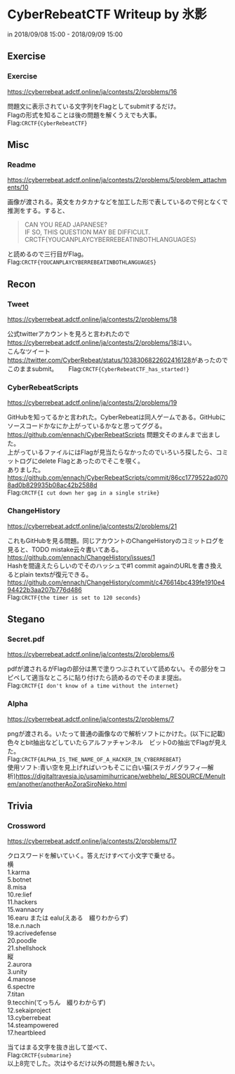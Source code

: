 # CyberRebeatCTF  Writeup by 氷影
  in 2018/09/08 15:00 - 2018/09/09 15:00
## Exercise
### Exercise
  <https://cyberrebeat.adctf.online/ja/contests/2/problems/16>  
  
  問題文に表示されている文字列をFlagとしてsubmitするだけ。  
  Flagの形式を知ることは後の問題を解くうえでも大事。  
  Flag:`CRCTF{CyberRebeatCTF}`
 
## Misc
### Readme
  <https://cyberrebeat.adctf.online/ja/contests/2/problems/5/problem_attachments/10>
  
  画像が渡される。英文をカタカナなどを加工した形で表しているので何となくで推測をする。すると、
  >CAN YOU READ JAPANESE?  
  >IF SO, THIS QUESTION MAY BE DIFFICULT.  
  >CRCTF{YOUCANPLAYCYBERREBEATINBOTHLANGUAGES}   
  
  と読めるので三行目がFlag。  
  Flag:`CRCTF{YOUCANPLAYCYBERREBEATINBOTHLANGUAGES}`
  
## Recon
### Tweet
  <https://cyberrebeat.adctf.online/ja/contests/2/problems/18>
  
  公式twitterアカウントを見ろと言われたので<https://cyberrebeat.adctf.online/ja/contests/2/problems/18>はい。  
  こんなツイート<https://twitter.com/CyberRebeat/status/1038306822602416128>があったのでこのままsubmit。　　
  Flag:`CRCTF{CyberRebeatCTF_has_started!}`
  
### CyberRebeatScripts
  <https://cyberrebeat.adctf.online/ja/contests/2/problems/19>  
  
  GitHubを知ってるかと言われた。CyberRebeatは同人ゲームである。GitHubにソースコードかなにか上がっているかなと思ってググる。  
  <https://github.com/ennach/CyberRebeatScripts> 問題文そのまんまで出ました。  
  上がっているファイルにはFlagが見当たらなかったのでいろいろ探したら、コミットログにdelete Flagとあったのでそこを覗く。  
  ありました。<https://github.com/ennach/CyberRebeatScripts/commit/86cc1779522ad0708ad0b829935b08ac42b2588d>  
  Flag:`CRCTF{I cut down her gag in a single strike}`
  
### ChangeHistory
  <https://cyberrebeat.adctf.online/ja/contests/2/problems/21>
  
  これもGitHubを見る問題。同じアカウントのChangeHistoryのコミットログを見ると、TODO mistake云々書いてある。<https://github.com/ennach/ChangeHistory/issues/1>   
  Hashを間違えたらしいのでそのハッシュで#1 commit againのURLを書き換えるとplain textsが復元できる。  
  <https://github.com/ennach/ChangeHistory/commit/c476614bc439fe1910e494422b3aa207b776d486>  
  Flag:`CRCTF{the timer is set to 120 seconds}`
  
## Stegano
### Secret.pdf
  <https://cyberrebeat.adctf.online/ja/contests/2/problems/6>
  
  pdfが渡されるがFlagの部分は黒で塗りつぶされていて読めない。その部分をコピペして適当なところに貼り付けたら読めるのでそのまま提出。  
  Flag:`CRCTF{I don't know of a time without the internet}`
  
### Alpha
  <https://cyberrebeat.adctf.online/ja/contests/2/problems/7>
  
  pngが渡される。いたって普通の画像なので解析ソフトにかけた。(以下に記載)  
  色々とbit抽出などしていたらアルファチャンネル　ビット0の抽出でFlagが見えた。  
  Flag:`CRCTF{ALPHA_IS_THE_NAME_OF_A_HACKER_IN_CYBERREBEAT}`  
  使用ソフト:青い空を見上げればいつもそこに白い猫(ステガノグラフィ―解析)<https://digitaltravesia.jp/usamimihurricane/webhelp/_RESOURCE/MenuItem/another/anotherAoZoraSiroNeko.html>
  
## Trivia
### Crossword
  <https://cyberrebeat.adctf.online/ja/contests/2/problems/17>
  
  クロスワードを解いていく。答えだけすべて小文字で乗せる。  
  横  
  1.karma  
  5.botnet  
  8.misa  
  10.re:lief  
  11.hackers  
  15.wannacry  
  16.earu または ealu(えある　綴りわからず)  
  18.e.n.nach  
  19.acrivedefense  
  20.poodle  
  21.shellshock  
  縦  
  2.aurora  
  3.unity  
  4.manose  
  6.spectre  
  7.titan  
  9.tecchin(てっちん　綴りわからず)  
  12.sekaiproject  
  13.cyberrebeat  
  14.steampowered  
  17.heartbleed  
  
  当てはまる文字を抜き出して並べて、  
  Flag:`CRCTF{submarine}`  
  以上8完でした。次はやるだけ以外の問題も解きたい。
